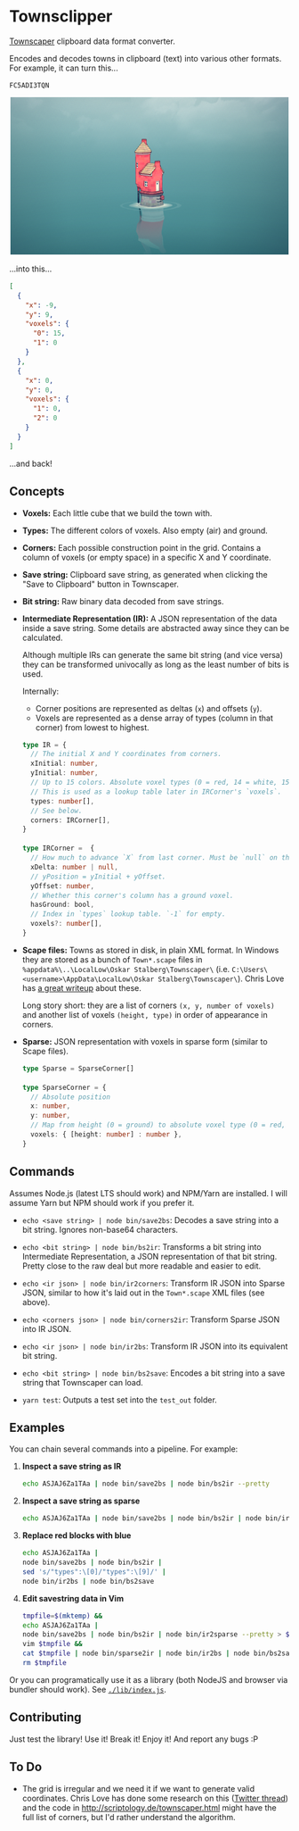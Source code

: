 # Townsclipper

[Townscaper](https://store.steampowered.com/app/1291340/Townscaper/) clipboard data format converter.

Encodes and decodes towns in clipboard (text) into various other formats. For example, it can turn
this...

```
FC5ADI3TQN
```

<p align="center">
<a href="./media/FC5ADI3TQN.png">
<img src="./media/FC5ADI3TQN.png" alt="FC5ADI3TQN screenshot">
</a>
</p>

...into this...

```json
[
  {
    "x": -9,
    "y": 9,
    "voxels": {
      "0": 15,
      "1": 0
    }
  },
  {
    "x": 0,
    "y": 0,
    "voxels": {
      "1": 0,
      "2": 0
    }
  }
]
```

...and back!

## Concepts

- **Voxels:** Each little cube that we build the town with.

- **Types:** The different colors of voxels. Also empty (air) and ground.

- **Corners:** Each possible construction point in the grid. Contains a column of voxels (or empty
  space) in a specific X and Y coordinate.

- **Save string:** Clipboard save string, as generated when clicking the "Save to Clipboard"
  button in Townscaper.

- **Bit string:** Raw binary data decoded from save strings.

- **Intermediate Representation (IR):** A JSON representation of the data inside a save string.
  Some details are abstracted away since they can be calculated.

  Although multiple IRs can generate the same bit string (and vice versa) they can be transformed
  univocally as long as the least number of bits is used.

  Internally:

  - Corner positions are represented as deltas (`x`) and offsets (`y`).
  - Voxels are represented as a dense array of types (column in that corner) from lowest to highest.

   ```ts
   type IR = {
     // The initial X and Y coordinates from corners.
     xInitial: number,
     yInitial: number,
     // Up to 15 colors. Absolute voxel types (0 = red, 14 = white, 15 = ground).
     // This is used as a lookup table later in IRCorner's `voxels`.
     types: number[],
     // See below.
     corners: IRCorner[],
   }

   type IRCorner =  {
     // How much to advance `X` from last corner. Must be `null` on the first `Corner`.
     xDelta: number | null,
     // yPosition = yInitial + yOffset.
     yOffset: number,
     // Whether this corner's column has a ground voxel.
     hasGround: bool,
     // Index in `types` lookup table. `-1` for empty.
     voxels?: number[],
   }
   ```

- **Scape files:** Towns as stored in disk, in plain XML format. In Windows they are stored as a
  bunch of `Town*.scape` files in `%appdata%\..\LocalLow\Oskar Stalberg\Townscaper\` (i.e.
  `C:\Users\<username>\AppData\LocalLow\Oskar Stalberg\Townscaper\`). Chris Love has
  [a great writeup](https://medium.com/@chrisluv/getting-hacky-with-townscaper-5a31cf7f4c6a) about
  these.

  Long story short: they are a list of corners `(x, y, number of voxels)` and another list of
  voxels `(height, type)` in order of appearance in corners.

- **Sparse:** JSON representation with voxels in sparse form (similar to Scape files).

   ```ts
   type Sparse = SparseCorner[]

   type SparseCorner = {
     // Absolute position
     x: number,
     y: number,
     // Map from height (0 = ground) to absolute voxel type (0 = red, 14 = white, 15 = ground)
     voxels: { [height: number] : number },
   }
   ```

## Commands

Assumes Node.js (latest LTS should work) and NPM/Yarn are installed. I will assume Yarn but NPM
should work if you prefer it.

- `echo <save string> | node bin/save2bs`: Decodes a save string into a bit string. Ignores non-base64
  characters.

- `echo <bit string> | node bin/bs2ir`: Transforms a bit string into Intermediate Representation,
  a JSON representation of that bit string. Pretty close to the raw deal but more readable and easier
  to edit.

- `echo <ir json> | node bin/ir2corners`: Transform IR JSON into Sparse JSON, similar to how it's
  laid out in the `Town*.scape` XML files (see above).

- `echo <corners json> | node bin/corners2ir`: Transform Sparse JSON into IR JSON.

- `echo <ir json> | node bin/ir2bs`: Transform IR JSON into its equivalent bit string.

- `echo <bit string> | node bin/bs2save`: Encodes a bit string into a save string that Townscaper can load.

- `yarn test`: Outputs a test set into the `test_out` folder.

## Examples

You can chain several commands into a pipeline. For example:

1. **Inspect a save string as IR**

   ```sh
   echo ASJAJ6Za1TAa | node bin/save2bs | node bin/bs2ir --pretty
   ```

2. **Inspect a save string as sparse**

   ```sh
   echo ASJAJ6Za1TAa | node bin/save2bs | node bin/bs2ir | node bin/ir2sparse --pretty
   ```

3. **Replace red blocks with blue**

   ```sh
   echo ASJAJ6Za1TAa |
   node bin/save2bs | node bin/bs2ir |
   sed 's/"types":\[0]/"types":\[9]/' |
   node bin/ir2bs | node bin/bs2save
   ```

4. **Edit savestring data in Vim**

   ```sh
   tmpfile=$(mktemp) &&
   echo ASJAJ6Za1TAa |
   node bin/save2bs | node bin/bs2ir | node bin/ir2sparse --pretty > $tmpfile &&
   vim $tmpfile &&
   cat $tmpfile | node bin/sparse2ir | node bin/ir2bs | node bin/bs2save &&
   rm $tmpfile
   ```

Or you can programatically use it as a library (both NodeJS and browser via bundler should work).
See [`./lib/index.js`](./lib/index.js).

## Contributing

Just test the library! Use it! Break it! Enjoy it! And report any bugs :P

## To Do

- The grid is irregular and we need it if we want to generate valid coordinates. Chris Love has
  done some research on this
  ([Twitter thread](https://twitter.com/ChrisLuv/status/1280594189412073474)) and the code in
  http://scriptology.de/townscaper.html might have the full list of corners, but I'd rather
  understand the algorithm.
